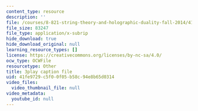 ```yaml
---
content_type: resource
description: ''
file: /courses/8-821-string-theory-and-holographic-duality-fall-2014/41fe9729c5f00f05b58c94e8b65d0314_1OGZCt58GLc.srt
file_size: 83247
file_type: application/x-subrip
hide_download: true
hide_download_original: null
learning_resource_types: []
license: https://creativecommons.org/licenses/by-nc-sa/4.0/
ocw_type: OCWFile
resourcetype: Other
title: 3play caption file
uid: 41fe9729-c5f0-0f05-b58c-94e8b65d0314
video_files:
  video_thumbnail_file: null
video_metadata:
  youtube_id: null
---
```


